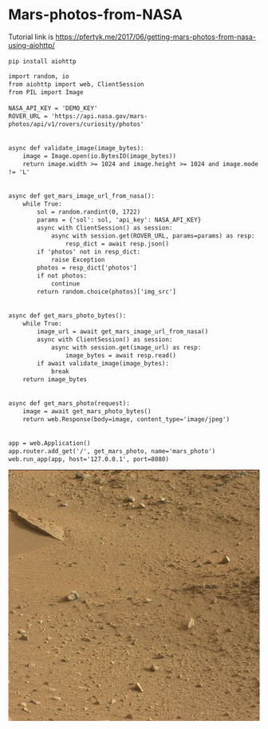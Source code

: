# Mars-photos-from-NASA
Tutorial link is https://pfertyk.me/2017/06/getting-mars-photos-from-nasa-using-aiohttp/

`pip install aiohttp`

    import random, io
    from aiohttp import web, ClientSession
    from PIL import Image

    NASA_API_KEY = 'DEMO_KEY'
    ROVER_URL = 'https://api.nasa.gov/mars-photos/api/v1/rovers/curiosity/photos'


    async def validate_image(image_bytes):
        image = Image.open(io.BytesIO(image_bytes))
        return image.width >= 1024 and image.height >= 1024 and image.mode != 'L'


    async def get_mars_image_url_from_nasa():
        while True:
            sol = random.randint(0, 1722)
            params = {'sol': sol, 'api_key': NASA_API_KEY}
            async with ClientSession() as session:
                async with session.get(ROVER_URL, params=params) as resp:
                    resp_dict = await resp.json()
            if 'photos' not in resp_dict:
                raise Exception
            photos = resp_dict['photos']
            if not photos:
                continue
            return random.choice(photos)['img_src']


    async def get_mars_photo_bytes():
        while True:
            image_url = await get_mars_image_url_from_nasa()
            async with ClientSession() as session:
                async with session.get(image_url) as resp:
                    image_bytes = await resp.read()
            if await validate_image(image_bytes):
                break
        return image_bytes


    async def get_mars_photo(request):
        image = await get_mars_photo_bytes()
        return web.Response(body=image, content_type='image/jpeg')


    app = web.Application()
    app.router.add_get('/', get_mars_photo, name='mars_photo')
    web.run_app(app, host='127.0.0.1', port=8080)


![mars](https://github.com/imvickykumar999/Mars-photos-from-NASA/blob/main/127.0.0.jpg?raw=true)
